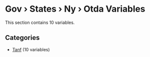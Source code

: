 # Gov › States › Ny › Otda Variables

This section contains 10 variables.

## Categories

- [Tanf](tanf/index.md) (10 variables)
